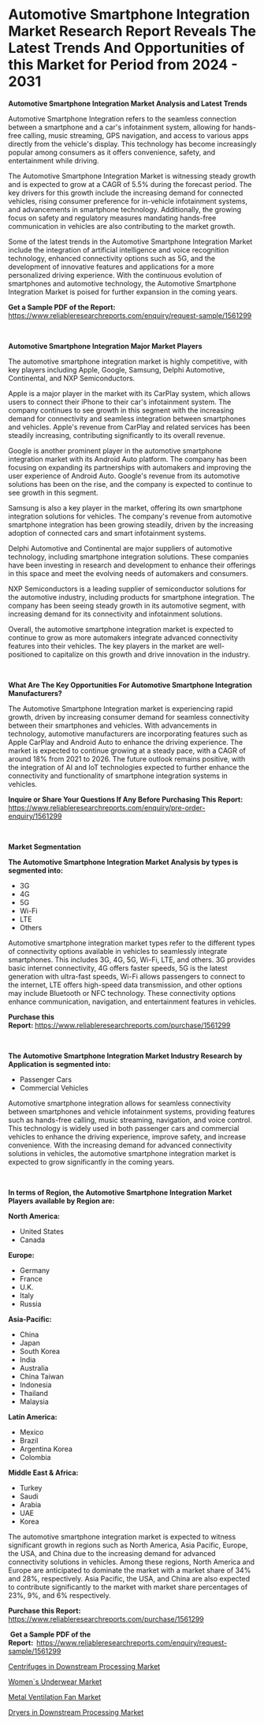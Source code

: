 <p><h1>Automotive Smartphone Integration Market Research Report Reveals The Latest Trends And Opportunities of this Market for Period from 2024 - 2031</h1></p><p><strong>Automotive Smartphone Integration Market Analysis and Latest Trends</strong></p>
<p><p>Automotive Smartphone Integration refers to the seamless connection between a smartphone and a car's infotainment system, allowing for hands-free calling, music streaming, GPS navigation, and access to various apps directly from the vehicle's display. This technology has become increasingly popular among consumers as it offers convenience, safety, and entertainment while driving.</p><p>The Automotive Smartphone Integration Market is witnessing steady growth and is expected to grow at a CAGR of 5.5% during the forecast period. The key drivers for this growth include the increasing demand for connected vehicles, rising consumer preference for in-vehicle infotainment systems, and advancements in smartphone technology. Additionally, the growing focus on safety and regulatory measures mandating hands-free communication in vehicles are also contributing to the market growth.</p><p>Some of the latest trends in the Automotive Smartphone Integration Market include the integration of artificial intelligence and voice recognition technology, enhanced connectivity options such as 5G, and the development of innovative features and applications for a more personalized driving experience. With the continuous evolution of smartphones and automotive technology, the Automotive Smartphone Integration Market is poised for further expansion in the coming years.</p></p>
<p><strong>Get a Sample PDF of the Report:&nbsp;</strong> <a href="https://www.reliableresearchreports.com/enquiry/request-sample/1561299">https://www.reliableresearchreports.com/enquiry/request-sample/1561299</a></p>
<p>&nbsp;</p>
<p><strong>Automotive Smartphone Integration Major Market Players</strong></p>
<p><p>The automotive smartphone integration market is highly competitive, with key players including Apple, Google, Samsung, Delphi Automotive, Continental, and NXP Semiconductors.</p><p>Apple is a major player in the market with its CarPlay system, which allows users to connect their iPhone to their car's infotainment system. The company continues to see growth in this segment with the increasing demand for connectivity and seamless integration between smartphones and vehicles. Apple's revenue from CarPlay and related services has been steadily increasing, contributing significantly to its overall revenue.</p><p>Google is another prominent player in the automotive smartphone integration market with its Android Auto platform. The company has been focusing on expanding its partnerships with automakers and improving the user experience of Android Auto. Google's revenue from its automotive solutions has been on the rise, and the company is expected to continue to see growth in this segment.</p><p>Samsung is also a key player in the market, offering its own smartphone integration solutions for vehicles. The company's revenue from automotive smartphone integration has been growing steadily, driven by the increasing adoption of connected cars and smart infotainment systems.</p><p>Delphi Automotive and Continental are major suppliers of automotive technology, including smartphone integration solutions. These companies have been investing in research and development to enhance their offerings in this space and meet the evolving needs of automakers and consumers.</p><p>NXP Semiconductors is a leading supplier of semiconductor solutions for the automotive industry, including products for smartphone integration. The company has been seeing steady growth in its automotive segment, with increasing demand for its connectivity and infotainment solutions.</p><p>Overall, the automotive smartphone integration market is expected to continue to grow as more automakers integrate advanced connectivity features into their vehicles. The key players in the market are well-positioned to capitalize on this growth and drive innovation in the industry.</p></p>
<p>&nbsp;</p>
<p><strong>What Are The Key Opportunities For Automotive Smartphone Integration Manufacturers?</strong></p>
<p><p>The Automotive Smartphone Integration market is experiencing rapid growth, driven by increasing consumer demand for seamless connectivity between their smartphones and vehicles. With advancements in technology, automotive manufacturers are incorporating features such as Apple CarPlay and Android Auto to enhance the driving experience. The market is expected to continue growing at a steady pace, with a CAGR of around 18% from 2021 to 2026. The future outlook remains positive, with the integration of AI and IoT technologies expected to further enhance the connectivity and functionality of smartphone integration systems in vehicles.</p></p>
<p><strong>Inquire or Share Your Questions If Any Before Purchasing This Report:</strong> <a href="https://www.reliableresearchreports.com/enquiry/pre-order-enquiry/1561299">https://www.reliableresearchreports.com/enquiry/pre-order-enquiry/1561299</a></p>
<p>&nbsp;</p>
<p><strong>Market Segmentation</strong></p>
<p><strong>The Automotive Smartphone Integration Market Analysis by types is segmented into:</strong></p>
<p><ul><li>3G</li><li>4G</li><li>5G</li><li>Wi-Fi</li><li>LTE</li><li>Others</li></ul></p>
<p><p>Automotive smartphone integration market types refer to the different types of connectivity options available in vehicles to seamlessly integrate smartphones. This includes 3G, 4G, 5G, Wi-Fi, LTE, and others. 3G provides basic internet connectivity, 4G offers faster speeds, 5G is the latest generation with ultra-fast speeds, Wi-Fi allows passengers to connect to the internet, LTE offers high-speed data transmission, and other options may include Bluetooth or NFC technology. These connectivity options enhance communication, navigation, and entertainment features in vehicles.</p></p>
<p><strong>Purchase this Report:&nbsp;</strong><a href="https://www.reliableresearchreports.com/purchase/1561299">https://www.reliableresearchreports.com/purchase/1561299</a></p>
<p>&nbsp;</p>
<p><strong>The Automotive Smartphone Integration Market Industry Research by Application is segmented into:</strong></p>
<p><ul><li>Passenger Cars</li><li>Commercial Vehicles</li></ul></p>
<p><p>Automotive smartphone integration allows for seamless connectivity between smartphones and vehicle infotainment systems, providing features such as hands-free calling, music streaming, navigation, and voice control. This technology is widely used in both passenger cars and commercial vehicles to enhance the driving experience, improve safety, and increase convenience. With the increasing demand for advanced connectivity solutions in vehicles, the automotive smartphone integration market is expected to grow significantly in the coming years.</p></p>
<p>&nbsp;</p>
<p><strong>In terms of Region, the Automotive Smartphone Integration Market Players available by Region are:</strong></p>
<p>
    <p> <strong> North America: </strong>
        <ul>
            <li>United States</li>
            <li>Canada</li>
        </ul>
        </p> 
    <p> <strong> Europe: </strong>
        <ul>
            <li>Germany</li>
            <li>France</li>
            <li>U.K.</li>
            <li>Italy</li>
            <li>Russia</li>
        </ul>
        </p> 
    <p> <strong> Asia-Pacific: </strong>
        <ul>
            <li>China</li>
            <li>Japan</li>
            <li>South Korea</li>
            <li>India</li>
            <li>Australia</li>
            <li>China Taiwan</li>
            <li>Indonesia</li>
            <li>Thailand</li>
            <li>Malaysia</li>
        </ul>
        </p> 
    <p> <strong> Latin America: </strong>
        <ul>
            <li>Mexico</li>
            <li>Brazil</li>
            <li>Argentina Korea</li>
            <li>Colombia</li>
        </ul>
        </p> 
    <p> <strong> Middle East & Africa: </strong>
        <ul>
            <li>Turkey</li>
            <li>Saudi</li>
            <li>Arabia</li>
            <li>UAE</li>
            <li>Korea</li>
        </ul>
    </p>
    </p>
<p><p>The automotive smartphone integration market is expected to witness significant growth in regions such as North America, Asia Pacific, Europe, the USA, and China due to the increasing demand for advanced connectivity solutions in vehicles. Among these regions, North America and Europe are anticipated to dominate the market with a market share of 34% and 28%, respectively. Asia Pacific, the USA, and China are also expected to contribute significantly to the market with market share percentages of 23%, 9%, and 6% respectively.</p></p>
<p><strong>Purchase this Report: </strong><a href="https://www.reliableresearchreports.com/purchase/1561299">https://www.reliableresearchreports.com/purchase/1561299</a></p>
<p>&nbsp;<strong>Get a Sample PDF of the Report:&nbsp;&nbsp;</strong><a href="https://www.reliableresearchreports.com/enquiry/request-sample/1561299">https://www.reliableresearchreports.com/enquiry/request-sample/1561299</a></p>
<p><strong></strong></p>
<p><p><a href="https://view.publitas.com/reportprime-1/global-centrifuges-in-downstream-processing-market-size-and-market-trends-insights-and-projections-from-2023-to-2030/">Centrifuges in Downstream Processing Market</a></p><p><a href="https://military-diascia-e68.notion.site/Women-s-Underwear-Market-Size-Reflecting-a-Forecast-Till-2031-Market-By-Type-By-Application-and-By-83e5aa5507f745a59dc78d4ad3a6ec8d">Women`s Underwear Market</a></p><p><a href="https://view.publitas.com/reportprime-1/metal-ventilation-fan-market-provides-a-comprehensive-analysis-including-a-macro-overview-of-the-market-as-well-as-micro-details-such-as-market-size-and-competitive-landscape/">Metal Ventilation Fan Market</a></p><p><a href="https://view.publitas.com/reportprime-1/dryers-in-downstream-processing-market-offer-valuable-insights-into-market-size-market-share-market-trends-and-projections-spanning-from-2023-to-2030/">Dryers in Downstream Processing Market</a></p></p>